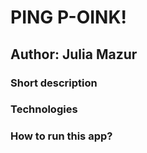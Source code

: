 # PING P-OINK!
## Author: Julia Mazur

### Short description


### Technologies


### How to run this app?
